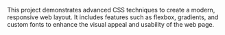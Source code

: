 This project demonstrates advanced CSS techniques to create a modern, responsive web layout. It includes features such as flexbox, gradients, and custom fonts to enhance the visual appeal and usability of the web page.
